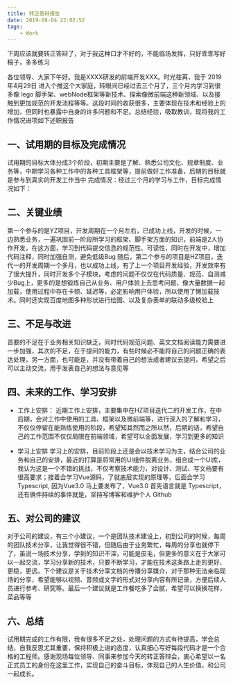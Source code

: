 ```yaml
---
title: 转正答辩报告
date: 2019-08-04 22:02:52
tags:
    - Work
---
```

下周应该就要转正答辩了，对于我这种口才不好的，不能临场发挥，只好乖乖写好稿子，多多练习

<!-- more -->
各位领导、大家下午好。我是XXXX研发的前端开发XXX。时光荏苒，我于 2019年4月29日 进入个推这个大家庭，转眼间已经过去三个月了，三个月内学习到很多像 lego 脚手架、webNode框架等新技术、探索像微前端这种新领域、以及接触到更加规范的开发流程等等。这段时间的收获很多，主要体现在技术和经验上的增加，但同时也暴露中自身的许多问题和不足。总结经验，吸取教训，现将我的工作情况进项如下述职报告

## 一、试用期的目标及完成情况
试用期的目标大体分成3个阶段，初期主要是了解、熟悉公司文化、规章制度、业务等，中期学习各种工作中的各种工具框架等，提前做好工作准备，后期的目标就是参与到真实的开发工作当中
完成情况：经过三个月的学习与工作，目标完成情况如下：

## 二、关键业绩
第一个参与的是YZ项目，开发周期在一个月左右，已成功上线，开发的时候，一边熟悉业务，一遍巩固前一阶段所学习的框架、脚手架方面的知识，前端是2人协作开发，在这方面，学习到代码提交信息的规范性、可读性，同时在开发中，增加代码注释，同时加强自测，避免低级Bug
随后，第二个参与的项目是HZ项目，迭代一的开发周期一个多月，也以成功上线，有了上一个项目开发经验，开发效率有了很大提升，同时开发多个子模块，考虑的问题不仅仅在代码质量、规范、自测减少Bug上，更多的是想锻炼自己从业务、用户体验上去思考问题，像大量数据一起加载，使用过程中存在卡顿、延迟等，必定影响用户体验，所以使用了懒加载技术。同时还实现百度地图多种形状进行绘图、以及复杂表单的联动多级校验上

## 三、不足与改进
首要的不足在于业务相关知识缺乏，同时代码规范问题、英文文档阅读能力需要进一步加强，其次的不足，在于提问的能力，有些时候必不能将自己的问题正确的表达处理，另一方面，也可能是，并没有带着自己的想法或者建议去提问，希望之后可以主动交流，用于发表自己的想法与意见等


## 四、未来的工作、学习安排
- 工作上安排：
  近期工作上安排，主要集中在HZ项目迭代二的开发工作，在中后期，会对工作中使用的工具、框架以及微前端等，进行深入的了解和学习，不仅仅停留在能熟练使用的阶段，希望知其然而之所以然，后期的话，希望自己的工作范围不仅仅局限在前端领域，希望可以全面发展，学习到更多的知识

- 学习上安排
  学习上的安排，目前阶段上还是会以技术学习为主，结合公司的业务和自己的安排，最近的打算是将常用的UI组件脱离业务，组合成一个UI库，我认为这是一个不错的挑战，不仅考察技术能力，对设计、测试、写文档要有很高要求；接着会学习Vue源码，了就底层实现的原理等，后面会学习 Typescript, 因为Vue3.0 马上要发布了，Vue3.0 首先语言就是 Typescript，还有俩件持续的事件就是，坚持写博客和维护个人 Github 

## 五、对公司的建议
对于公司的建议，有三个小建议，一个是团队技术建设上，初到公司的时候，每周的团队技术分享，让我觉得很不错，但随后由于业务繁忙，每周的分享也就停下了，虽说一场技术分享，学到的知识不深，可能是皮毛，但更多的意义在于大家可以一起交流，学习分享新的技术，只要不断学习，才能在技术这条路上走的更好、更稳，更远。下个建议是关于技术分享文档的传播分享媒介，对于那种无法亲临现场的分享，希望能够以视频、音频或文字的形式对分享内容有所记录，方便后续人员进行参考、研究等。最后一个建议就是工作餐吃多了会腻，希望可以换换花样，菜品等等

## 六、总结
试用期完成的工作有限，我有很多不足之处，处理问题的方式有待提高，学会总结，自我反思尤其重要，保持积极上进的态度，认真细心写好每段代码才是一个合格的工程师。感谢现场每位领导、同事来参加今天的转正答辩会，衷心希望以一名正式员工的身份在这里工作，实现自己的奋斗目标，体现自己的人生价值，和公司一起成长。

